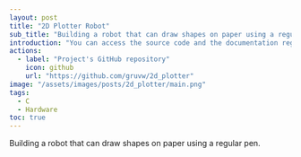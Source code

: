 ```yaml
---
layout: post
title: "2D Plotter Robot"
sub_title: "Building a robot that can draw shapes on paper using a regular pen."
introduction: "You can access the source code and the documentation regarding this project on the following GitHub repository:"
actions:
  - label: "Project's GitHub repository"
    icon: github
    url: "https://github.com/gruvw/2d_plotter"
image: "/assets/images/posts/2d_plotter/main.png"
tags:
  - C
  - Hardware
toc: true
---
```


Building a robot that can draw shapes on paper using a regular pen.
